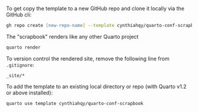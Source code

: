 To get copy the template to a new GitHub repo and clone it locally via the GitHub cli:
```zsh
gh repo create [new-repo-name] --template cynthiahqy/quarto-conf-scrapbook --private --clone
```

The "scrapbook" renders like any other Quarto project
```zsh
quarto render
```

To version control the rendered site, remove the following line from `.gitignore`:
```
_site/*
```

To add the template to an existing local directory or repo (with Quarto v1.2 or above installed):
```zsh
quarto use template cynthiahqy/quarto-conf-scrapbook
```
